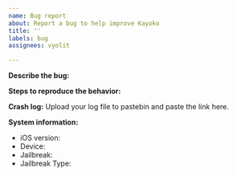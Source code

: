 ```yaml
---
name: Bug report
about: Report a bug to help improve Kayoko
title: ''
labels: bug
assignees: vyolit

---
```


**Describe the bug:**

**Steps to reproduce the behavior:**

**Crash log:**
Upload your log file to pastebin and paste the link here.

**System information:**
- iOS version:
- Device:
- Jailbreak:
- Jailbreak Type:
